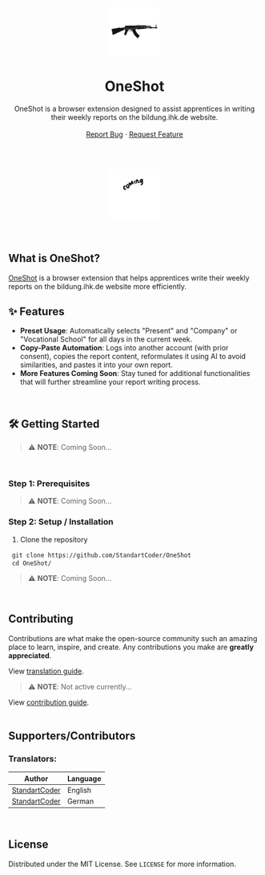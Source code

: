 <!-- Logo -->
<p align="center">
  <a href="https://github.com/StandartCoder/OneShot">
    <img src="./assets/images/logo.png" alt="OneShot Logo" width="100" height="100">
  </a>
</p>

<!-- Title -->
<h1 align="center">OneShot</h1>
<p align="center">
  OneShot is a browser extension designed to assist apprentices in writing their weekly reports on the bildung.ihk.de website.
  <br />
  <br />
  <a href="https://github.com/StandartCoder/OneShot/issues/new?assignees=&labels=Bug&template=bug_report.md&title=%5BBUG%5D">Report Bug</a>
  ·
  <a href="https://github.com/StandartCoder/OneShot/issues/new?assignees=&labels=Suggestions&template=suggestions.md&title=%5BSUGGESTION%5D">Request Feature</a>
</p>
<br/><br/>

<!-- Preview -->
<p align="center">
  <a href="">
    <img src="./assets/images/previews/soon.gif" width="20%" height="20%" />
  </a>
</p>
<br/>

<!-- Information -->
## What is OneShot?

<a href="https://github.com/StandartCoder/OneShot" target="_blank">OneShot</a> is a browser extension that helps apprentices write their weekly reports on the bildung.ihk.de website more efficiently.

<!-- Features -->
## ✨ Features

- **Preset Usage**: Automatically selects "Present" and "Company" or "Vocational School" for all days in the current week.
- **Copy-Paste Automation**: Logs into another account (with prior consent), copies the report content, reformulates it using AI to avoid similarities, and pastes it into your own report.
- **More Features Coming Soon**: Stay tuned for additional functionalities that will further streamline your report writing process.

<br/>

<!-- Getting Started -->
## 🛠 Getting Started

> ⚠️ **NOTE**: Coming Soon...
<br/>

<!-- Installation -->
### **Step 1:** Prerequisites
> ⚠️ **NOTE**: Coming Soon...

### **Step 2:** Setup / Installation

1. Clone the repository

  ```ssh
   git clone https://github.com/StandartCoder/OneShot
   cd OneShot/
  ```

> ⚠️ **NOTE**: Coming Soon...
<br/>

<!-- CONTRIBUTING -->
## Contributing

Contributions are what make the open-source community such an amazing place to learn, inspire, and create. Any contributions you make are **greatly appreciated**.

View [translation guide](https://github.com/StandartCoder/OneShot/blob/main/.github/TRANSLATION.md). 
> ⚠️ **NOTE**: Not active currently...

View [contribution guide](https://github.com/StandartCoder/OneShot/blob/main/.github/CONTRIBUTION.md).
<br/>
<br/>

## Supporters/Contributors
### Translators:

| Author                                                | Language  |
| ----------------------------------------------------- | --------- |
| [StandartCoder](https://github.com/StandartCoder)     | English   |
| [StandartCoder](https://github.com/StandartCoder)     | German    |

<br/>

## License

Distributed under the MIT License. See `LICENSE` for more information.
